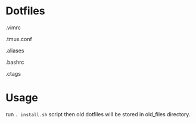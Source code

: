 # Dotfiles
.vimrc

.tmux.conf

.aliases

.bashrc

.ctags

# Usage
run `. install.sh` script then old dotfiles will be stored in old_files directory.
